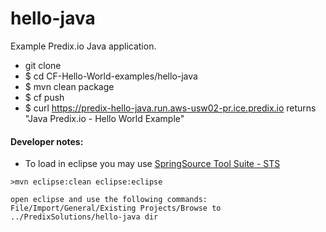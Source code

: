 hello-java
===========

Example Predix.io Java application.

- git clone 
- $ cd CF-Hello-World-examples/hello-java
- $ mvn clean package
- $ cf push 
- $ curl https://predix-hello-java.run.aws-usw02-pr.ice.predix.io  returns "Java Predix.io - Hello World Example"

#### Developer notes:

 - To load in eclipse you may use [SpringSource Tool Suite - STS](https://spring.io/tools/sts/all)  
  ```
  >mvn eclipse:clean eclipse:eclipse  
  
  open eclipse and use the following commands:
  File/Import/General/Existing Projects/Browse to ../PredixSolutions/hello-java dir   
  ```
